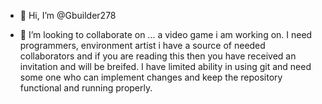 - 👋 Hi, I’m @Gbuilder278


- 💞️ I’m looking to collaborate on ... a video game i am working on.  I need programmers, environment artist
i have a source of needed collaborators and if you are reading this then you have received an invitation and
will be breifed.  I have limited ability in using git and need some one who can implement changes and keep the
repository functional and running properly.

<!---
Gbuilder278/Gbuilder278 is a ✨ special ✨ repository because its `README.md` (this file) appears on your GitHub profile.
You can click the Preview link to take a look at your changes.
--->
